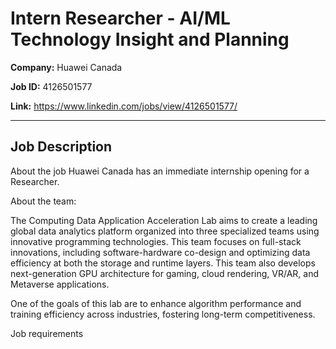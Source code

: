 # Intern Researcher - AI/ML Technology Insight and Planning

**Company:** Huawei Canada

**Job ID:** 4126501577

**Link:** https://www.linkedin.com/jobs/view/4126501577/

---

## Job Description

About the job
Huawei Canada has an immediate internship opening for a Researcher.

About the team:

The Computing Data Application Acceleration Lab aims to create a leading global data analytics platform organized into three specialized teams using innovative programming technologies. This team focuses on full-stack innovations, including software-hardware co-design and optimizing data efficiency at both the storage and runtime layers. This team also develops next-generation GPU architecture for gaming, cloud rendering, VR/AR, and Metaverse applications.

One of the goals of this lab are to enhance algorithm performance and training efficiency across industries, fostering long-term competitiveness.





Job requirements
